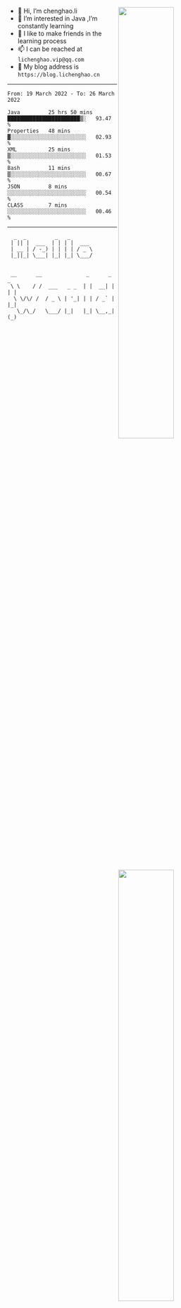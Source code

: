 [<img align="right" width="50%" src="https://github-readme-stats.vercel.app/api?username=lichlaughing&show_icons=true">](https://metrics.lecoq.io/ouuan?template=classic)
- 👋 Hi, I’m chenghao.li
- 👀 I’m interested in Java ,I’m constantly learning
- 💞️ I like to make friends in the learning process
- 📫 I can be reached at `lichenghao.vip@qq.com`
- 🔗 My blog address is `https://blog.lichenghao.cn`


------
<!--START_SECTION:waka-->

```text
From: 19 March 2022 - To: 26 March 2022

Java         25 hrs 50 mins  ███████████████████████▒░   93.47 %
Properties   48 mins         ▓░░░░░░░░░░░░░░░░░░░░░░░░   02.93 %
XML          25 mins         ▒░░░░░░░░░░░░░░░░░░░░░░░░   01.53 %
Bash         11 mins         ▒░░░░░░░░░░░░░░░░░░░░░░░░   00.67 %
JSON         8 mins          ░░░░░░░░░░░░░░░░░░░░░░░░░   00.54 %
CLASS        7 mins          ░░░░░░░░░░░░░░░░░░░░░░░░░   00.46 %
```

<!--END_SECTION:waka-->

------

[<img align="right" width="50%" src="https://www.clustrmaps.com/map_v2.png?cl=ffffff&w=300&t=tt&d=o2HGaalky8OiHBxnoPq9wPYTNv7qpo8ua9FG06sBqt4&co=2d78ad&ct=ffffff">](https://github.com/lichlaughing)

```
  _  _         _   _       
 | || |  ___  | | | |  ___ 
 | __ | / -_) | | | | / _ \
 |_||_| \___| |_| |_| \___/
                           
```
```
 __      __              _      _     _ 
 \ \    / /  ___   _ _  | |  __| |   | |
  \ \/\/ /  / _ \ | '_| | | / _` |   |_|
   \_/\_/   \___/ |_|   |_| \__,_|   (_)
                                        
```
